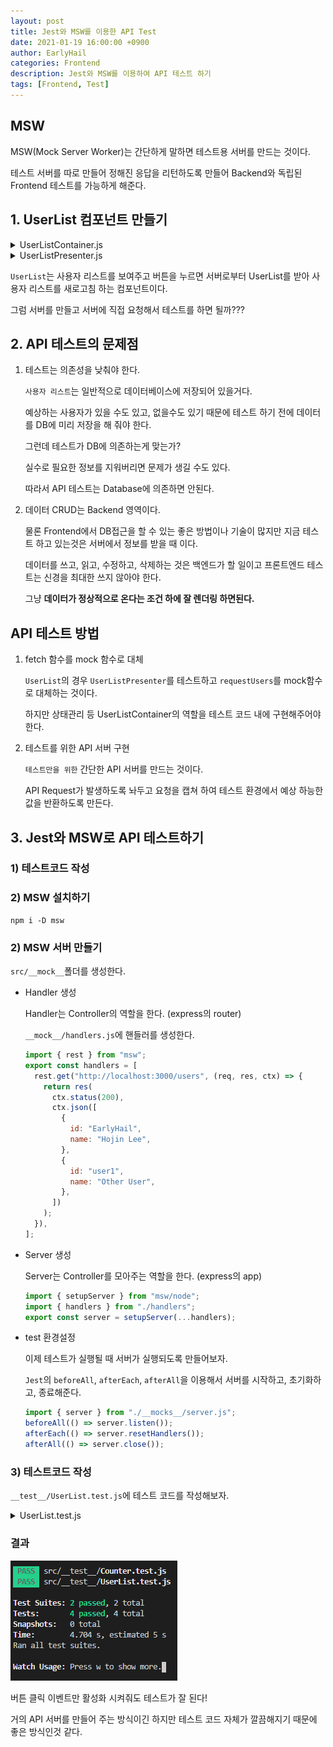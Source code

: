 ```yaml
---
layout: post
title: Jest와 MSW를 이용한 API Test
date: 2021-01-19 16:00:00 +0900
author: EarlyHail
categories: Frontend
description: Jest와 MSW를 이용하여 API 테스트 하기
tags: [Frontend, Test]
---
```


## MSW

MSW(Mock Server Worker)는 간단하게 말하면 테스트용 서버를 만드는 것이다.

테스트 서버를 따로 만들어 정해진 응답을 리턴하도록 만들어 Backend와 독립된 Frontend 테스트를 가능하게 해준다.

## 1. UserList 컴포넌트 만들기

<details>
<summary>UserListContainer.js</summary>

```javascript
import React, { useState } from "react";
import UserListPresenter from "./UserListPresenter";

const UserListContainer = () => {
  const [users, setUsers] = useState([]);
  const requestUsers = async () => {
    const newUsers = await fetch("127.0.0.1:3000/users", {
      method: "GET",
    });
    if (newUsers.length > 0) {
      setUsers(() => newUsers);
    }
  };
  return <UserListPresenter users={users} requestUsers={requestUsers} />;
};
export default UserListContainer;
```

</details>

<details>
<summary>UserListPresenter.js</summary>

```javascript
import React from "react";
import styled from "styled-components";

const UserList = styled.div`
  display: flex;
  flex-direction: column;
  margin: 20px;
  font-size: 20px;
  font-weight: bold;
`;

const UserListPresenter = ({ users, requestUsers }) => {
  return (
    <>
      <UserList>
        {users.map((user) => {
          return (
            <div key={user.id}>
              {user.id} : {user.name}
            </div>
          );
        })}
      </UserList>
      <button type="button" onClick={requestUsers}>
        유저 새로고침
      </button>
    </>
  );
};
export default UserListPresenter;
```

</details>

`UserList`는 사용자 리스트를 보여주고 버튼을 누르면 서버로부터 UserList를 받아 사용자 리스트를 새로고침 하는 컴포넌트이다.

그럼 서버를 만들고 서버에 직접 요청해서 테스트를 하면 될까???

## 2. API 테스트의 문제점

1. 테스트는 의존성을 낮춰야 한다.

   `사용자 리스트`는 일반적으로 데이터베이스에 저장되어 있을거다.

   예상하는 사용자가 있을 수도 있고, 없을수도 있기 때문에 테스트 하기 전에 데이터를 DB에 미리 저장을 해 줘야 한다.

   그런데 테스트가 DB에 의존하는게 맞는가?

   실수로 필요한 정보를 지워버리면 문제가 생길 수도 있다.

   따라서 API 테스트는 Database에 의존하면 안된다.

2. 데이터 CRUD는 Backend 영역이다.

   물론 Frontend에서 DB접근을 할 수 있는 좋은 방법이나 기술이 많지만 지금 테스트 하고 있는것은 서버에서 정보를 받을 때 이다.

   데이터를 쓰고, 읽고, 수정하고, 삭제하는 것은 백엔드가 할 일이고 프론트엔드 테스트는 신경을 최대한 쓰지 않아야 한다.

   그냥 **데이터가 정상적으로 온다는 조건 하에 잘 렌더링 하면된다.**

## API 테스트 방법

1. fetch 함수를 mock 함수로 대체

   `UserList`의 경우 `UserListPresenter`를 테스트하고 `requestUsers`를 mock함수로 대체하는 것이다.

   하지만 상태관리 등 UserListContainer의 역할을 테스트 코드 내에 구현해주어야 한다.

2. 테스트를 위한 API 서버 구현

   `테스트만을 위한` 간단한 API 서버를 만드는 것이다.

   API Request가 발생하도록 놔두고 요청을 캡쳐 하여 테스트 환경에서 예상 하능한 값을 반환하도록 만든다.

## 3. Jest와 MSW로 API 테스트하기

### 1) 테스트코드 작성

### 2) MSW 설치하기

```
npm i -D msw
```

### 2) MSW 서버 만들기

`src/__mock__`폴더를 생성한다.

- Handler 생성

  Handler는 Controller의 역할을 한다. (express의 router)

  `__mock__/handlers.js`에 핸들러를 생성한다.

  ```javascript
  import { rest } from "msw";
  export const handlers = [
    rest.get("http://localhost:3000/users", (req, res, ctx) => {
      return res(
        ctx.status(200),
        ctx.json([
          {
            id: "EarlyHail",
            name: "Hojin Lee",
          },
          {
            id: "user1",
            name: "Other User",
          },
        ])
      );
    }),
  ];
  ```

- Server 생성

  Server는 Controller를 모아주는 역할을 한다. (express의 app)

  ```javascript
  import { setupServer } from "msw/node";
  import { handlers } from "./handlers";
  export const server = setupServer(...handlers);
  ```

- test 환경설정

  이제 테스트가 실행될 때 서버가 실행되도록 만들어보자.

  `Jest`의 `beforeAll`, `afterEach`, `afterAll`을 이용해서 서버를 시작하고, 초기화하고, 종료해준다.

  ```javascript
  import { server } from "./__mocks__/server.js";
  beforeAll(() => server.listen());
  afterEach(() => server.resetHandlers());
  afterAll(() => server.close());
  ```

### 3) 테스트코드 작성

`__test__/UserList.test.js`에 테스트 코드를 작성해보자.

<details>
  <summary>UserList.test.js</summary>

```javascript
import React from "react";
import { screen, fireEvent, render, waitFor } from "@testing-library/react";
import UserListContainer from "../UserListContainer";

describe("UserList Test", () => {
  beforeEach(() => {
    render(<UserListContainer />);
  });
  test("유저 새로고침 버튼 클릭 시 유저를 보여줍니다.", async () => {
    fireEvent.click(screen.getByText("유저 새로고침"));
    await waitFor(() => screen.getByText(/EarlyHail/g));
  });
});
```

</details>

### 결과

![TestResult](/assets/posts/Frontend/Jest-Api-Test-MSW/test1.png)

버튼 클릭 이벤트만 활성화 시켜줘도 테스트가 잘 된다!

거의 API 서버를 만들어 주는 방식이긴 하지만 테스트 코드 자체가 깔끔해지기 때문에 좋은 방식인것 같다.
